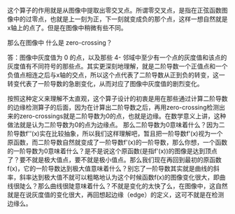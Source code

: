 这个算子的作用就是从图像中提取出零交叉点。所谓零交叉点，是指在正弦函数图像中的过零点，也就是上一刻为正，下一刻就变成负的那个点，这样一想自然就是x轴上的点了。但是在图像中稍微有些不同。 

  那么在图像中  什么是  zero-crossing？ 

  答：图像中灰度值为  0  的点，以及那些  4-  邻域中至少有一个点的灰度值和该点的灰度值有不同符号的那些点。其实更深刻地理解，就是二阶导数一个正值点和一个负值点相连之后与x轴的交点，所以这个点代表了二阶导数从正到负的转变，这一转变代表了一阶导数的急剧变化，从而对应了图像中灰度值的剧烈变化。 


按照这种定义来理解不太直观，这个算子设计的初衷是用在那些通过计算二阶导数的边缘检测算子的后面，因为在计算出二阶导数之后，再用zero-crossing检测出来的zero-crossings就是二阶导数为0的点，也就是边缘。在数学意义上讲，这种做法就是认为二阶导数为0的点为边缘点。 
那么二阶导数为0意味着什么？因为二阶导数f''(x)实在比较抽象，所以我们这样理解吧，暂且把一阶导数f'(x)视为一个原函数，而二阶导数自然就变成了一阶导数f'(x)的一阶导数，那么你想，一个函数的一阶导数为0意味着什么？是不是说这个原函数(是指f'(x))的图像是达到顶点了？要不就是极大值点，要不就是极小值点。那么我们现在再回到最初的原函数f(x)，它的一阶导数达到极大值意味着什么？别忘了一阶导数其实就是曲线的斜率，斜率达到极大值不就可以粗略地认为这个时候函数f(x)的图像变化很大，即曲线很陡么？那么曲线很陡意味着什么？不就是变化的太快了么，在图像中，这自然就是在说灰度值的变化很大，再回想起边缘（edge）的定义，这可不就是在检测边缘么。